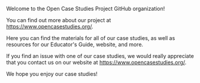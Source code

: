 Welcome to the Open Case Studies Project GitHub organization!

You can find out more about our project at https://www.opencasestudies.org/. 

Here you can find the materials for all of our case studies, as well as resources for our Educator's Guide, website, and more.

If you find an issue with one of our case studies, we would really appreciate that you contact us on our website at https://www.opencasestudies.org/. 

We hope you enjoy our case studies!

